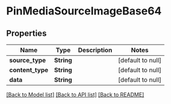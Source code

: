 # PinMediaSourceImageBase64
## Properties

Name | Type | Description | Notes
------------ | ------------- | ------------- | -------------
**source\_type** | **String** |  | [default to null]
**content\_type** | **String** |  | [default to null]
**data** | **String** |  | [default to null]

[[Back to Model list]](../README.md#documentation-for-models) [[Back to API list]](../README.md#documentation-for-api-endpoints) [[Back to README]](../README.md)

